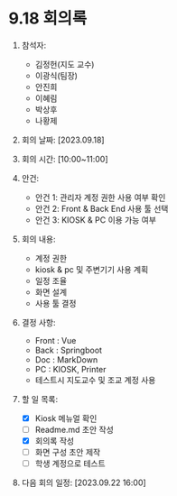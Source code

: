 # 9.18 회의록 
1. 참석자:
    - 김정헌(지도 교수)
    - 이광식(팀장)
    - 안진희
    - 이혜림
    - 박상후
    - 나황제
    
2. 회의 날짜: [2023.09.18]

3. 회의 시간: [10:00~11:00]

4. 안건:
    - 안건 1: 관리자 계정 권한 사용 여부 확인
    - 안건 2: Front & Back End 사용 툴 선택
    - 안건 3: KIOSK & PC 이용 가능 여부
5. 회의 내용:
    - 계정 권한
    - kiosk & pc 및 주변기기 사용 계획
    - 일정 조율
    - 화면 설계
    - 사용 툴 결정
6. 결정 사항:
    - Front : Vue
    - Back : Springboot
    - Doc : MarkDown
    - PC : KIOSK, Printer
    - 테스트시 지도교수 및 조교 계정 사용
7. 할 일 목록:
    - [x]  Kiosk 메뉴얼 확인
    - [ ]  Readme.md  초안 작성
    - [x]  회의록 작성
    - [ ]  화면 구성 초안 제작
    - [ ]  학생 계정으로 테스트
8. 다음 회의 일정: [2023.09.22 16:00]
